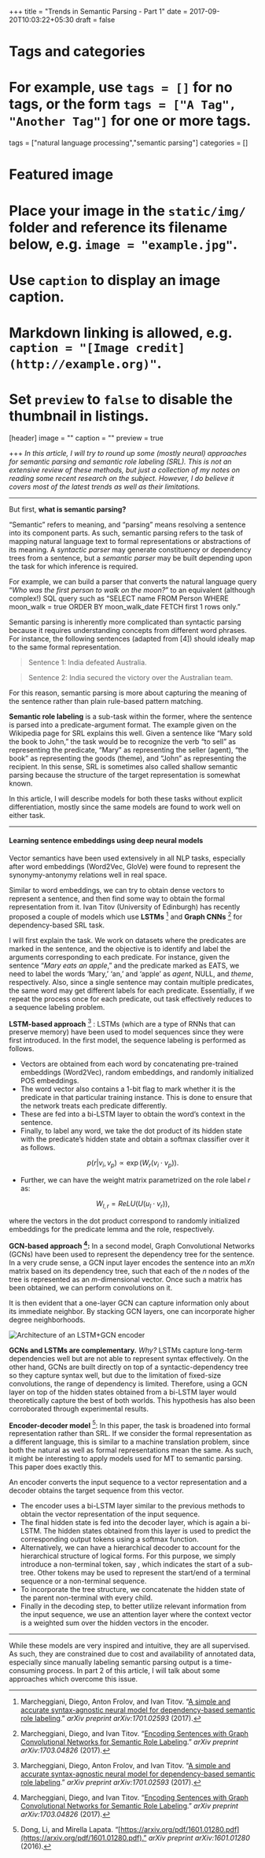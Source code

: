 +++
title = "Trends in Semantic Parsing - Part 1"
date = 2017-09-20T10:03:22+05:30
draft = false

# Tags and categories
# For example, use `tags = []` for no tags, or the form `tags = ["A Tag", "Another Tag"]` for one or more tags.
tags = ["natural language processing","semantic parsing"]
categories = []

# Featured image
# Place your image in the `static/img/` folder and reference its filename below, e.g. `image = "example.jpg"`.
# Use `caption` to display an image caption.
#   Markdown linking is allowed, e.g. `caption = "[Image credit](http://example.org)"`.
# Set `preview` to `false` to disable the thumbnail in listings.
[header]
image = ""
caption = ""
preview = true

+++
*In this article, I will try to round up some (mostly neural) approaches for semantic parsing and semantic role labeling (SRL). This is not an extensive review of these methods, but just a collection of my notes on reading some recent research on the subject. However, I do believe it covers most of the latest trends as well as their limitations.*

*****

But first, **what is semantic parsing?**

“Semantic” refers to meaning, and “parsing” means resolving a sentence into its component parts. As such, semantic parsing refers to the task of mapping natural language text to formal representations or abstractions of its meaning. A *syntactic parser* may generate constituency or dependency trees from a sentence, but a *semantic parser* may be built depending upon the task for which inference is required.

For example, we can build a parser that converts the natural language query “*Who was the first person to walk on the moon?*” to an equivalent (although complex!) SQL query such as “SELECT name FROM Person WHERE moon_walk = true ORDER BY moon_walk_date FETCH first 1 rows only.”

Semantic parsing is inherently more complicated than syntactic parsing because it requires understanding concepts from different word phrases. For instance, the following sentences (adapted from [4]) should ideally map to the same formal representation.

> Sentence 1: India defeated Australia.

> Sentence 2: India secured the victory over the Australian team.

For this reason, semantic parsing is more about capturing the meaning of the sentence rather than plain rule-based pattern matching.

**Semantic role labeling** is a sub-task within the former, where the sentence is parsed into a predicate-argument format. The example given on the Wikipedia page for SRL explains this well. Given a sentence like “Mary sold the book to John,” the task would be to recognize the verb “to sell” as representing the predicate, “Mary” as representing the seller (agent), “the book” as representing the goods (theme), and “John” as representing the recipient. In this sense, SRL is sometimes also called shallow semantic parsing because the structure of the target representation is somewhat known.

In this article, I will describe models for both these tasks without explicit differentiation, mostly since the same models are found to work well on either task.

*****

#### Learning sentence embeddings using deep neural models

Vector semantics have been used extensively in all NLP tasks, especially after word embeddings (Word2Vec, GloVe) were found to represent the synonymy-antonymy relations well in real space.

Similar to word embeddings, we can try to obtain dense vectors to represent a sentence, and then find some way to obtain the formal representation from it. Ivan Titov (University of Edinburgh) has recently proposed a couple of models which use **LSTMs** [^1] and **Graph CNNs** [^2] for dependency-based SRL task.

I will first explain the task. We work on datasets where the predicates are marked in the sentence, and the objective is to identify and label the arguments corresponding to each predicate. For instance, given the sentence “*Mary eats an apple*,” and the predicate marked as EATS, we need to label the words ‘Mary,’ ‘an,’ and ‘apple’ as *agent*, NULL, and *theme*, respectively. Also, since a single sentence may contain multiple predicates, the same word may get different labels for each predicate. Essentially, if we repeat the process once for each predicate, out task effectively reduces to a sequence labeling problem.

**LSTM-based approach** [^1] : LSTMs (which are a type of RNNs that can preserve memory) have been used to model sequences since they were first introduced. In the first model, the sequence labeling is performed as follows.

* Vectors are obtained from each word by concatenating pre-trained embeddings (Word2Vec), random embeddings, and randomly initialized POS embeddings.
* The word vector also contains a 1-bit flag to mark whether it is the predicate in that particular training instance. This is done to ensure that the network treats each predicate differently.
* These are fed into a bi-LSTM layer to obtain the word’s context in the sentence. 
* Finally, to label any word, we take the dot product of its hidden state with the predicate’s hidden state and obtain a softmax classifier over it as follows.

$$ p(r|v_i,v_p) \propto \exp(W_r (v_i \cdot v_p)). $$

* Further, we can have the weight matrix parametrized on the role label $r$ as:

$$ W_{l,r} = ReLU(U(u_l \cdot v_r)), $$

where the vectors in the dot product correspond to randomly initialized embeddings for the predicate lemma and the role, respectively.

**GCN-based approach [^2]:** In a second model, Graph Convolutional Networks (GCNs) have been used to represent the dependency tree for the sentence. In a very crude sense, a GCN input layer encodes the sentence into an $m X n$ matrix based on its dependency tree, such that each of the $n$ nodes of the tree is
represented as an $m$-dimensional vector. Once such a matrix has been obtained, we can perform convolutions on it.

It is then evident that a one-layer GCN can capture information only about its immediate neighbor. By stacking GCN layers, one can incorporate higher degree neighborhoods. 

![Architecture of an LSTM+GCN encoder](/img/2/gcn.png)

**GCNs and LSTMs are complementary.** *Why?* LSTMs capture long-term dependencies well but are not able to represent syntax effectively. On the other hand, GCNs are built directly on top of a syntactic-dependency tree so they capture syntax well, but due to the limitation of fixed-size convolutions, the range of dependency is limited. Therefore, using a GCN layer on top of the hidden states obtained from a bi-LSTM layer would theoretically capture the best of both worlds. This hypothesis has also been corroborated through experimental results.

**Encoder-decoder model** [^3]: In this paper, the task is broadened into formal representation rather than SRL. If we consider the formal representation as a different language, this is similar to a machine translation problem, since both the natural as well as formal representations mean the same. As such, it might be interesting to apply models used for MT to semantic parsing. This paper does exactly this.

An encoder converts the input sequence to a vector representation and a decoder obtains the target sequence from this vector.

* The encoder uses a bi-LSTM layer similar to the previous methods to obtain the vector representation of the input sequence.
* The final hidden state is fed into the decoder layer, which is again a bi-LSTM. The hidden states obtained from this layer is used to predict the corresponding output tokens using a softmax function.
* Alternatively, we can have a hierarchical decoder to account for the hierarchical structure of logical forms. For this purpose, we simply introduce a non-terminal token, say <n>, which indicates the start of a sub-tree. Other tokens may be used to represent the start/end of a terminal sequence or a non-terminal sequence.
* To incorporate the tree structure, we concatenate the hidden state of the parent non-terminal with every child.
* Finally in the decoding step, to better utilize relevant information from the input sequence, we use an attention layer where the context vector is a weighted sum over the hidden vectors in the encoder.

*****

While these models are very inspired and intuitive, they are all supervised. As such, they are constrained due to cost and availability of annotated data, especially since manually labeling semantic parsing output is a time-consuming process. In part 2 of this article, I will talk about some approaches which overcome this issue.

[^1]: Marcheggiani, Diego, Anton Frolov, and Ivan Titov. “[A simple and accurate syntax-agnostic neural model for dependency-based semantic role labeling](https://arxiv.org/pdf/1701.02593.pdf).” *arXiv preprint arXiv:1701.02593* (2017).

[^2]: Marcheggiani, Diego, and Ivan Titov. “[Encoding Sentences with Graph Convolutional Networks for Semantic Role Labeling](https://arxiv.org/pdf/1703.04826.pdf).” *arXiv preprint arXiv:1703.04826* (2017).

[^3]: Dong, Li, and Mirella Lapata. “[https://arxiv.org/pdf/1601.01280.pdf](https://arxiv.org/pdf/1601.01280.pdf).” *arXiv preprint arXiv:1601.01280* (2016).